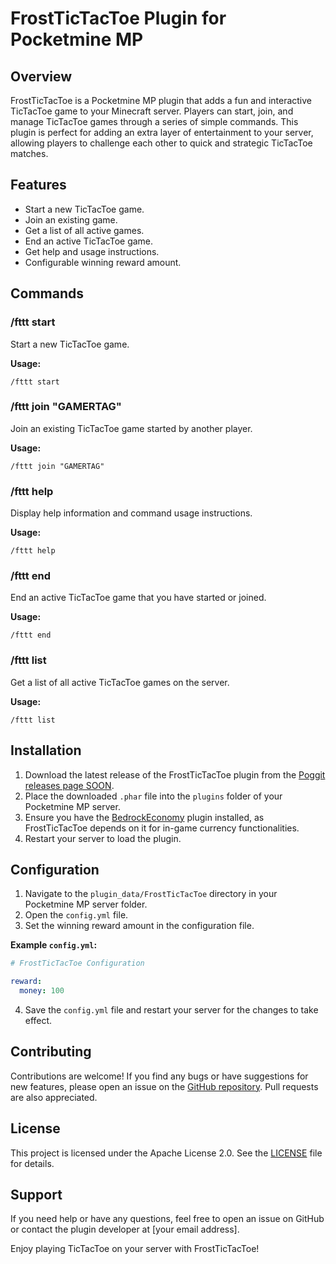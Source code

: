 # FrostTicTacToe Plugin for Pocketmine MP

## Overview

FrostTicTacToe is a Pocketmine MP plugin that adds a fun and interactive TicTacToe game to your Minecraft server. Players can start, join, and manage TicTacToe games through a series of simple commands. This plugin is perfect for adding an extra layer of entertainment to your server, allowing players to challenge each other to quick and strategic TicTacToe matches.

## Features

- Start a new TicTacToe game.
- Join an existing game.
- Get a list of all active games.
- End an active TicTacToe game.
- Get help and usage instructions.
- Configurable winning reward amount.

## Commands

### /fttt start
Start a new TicTacToe game.

**Usage:**
```
/fttt start
```

### /fttt join "GAMERTAG"
Join an existing TicTacToe game started by another player.

**Usage:**
```
/fttt join "GAMERTAG"
```

### /fttt help
Display help information and command usage instructions.

**Usage:**
```
/fttt help
```

### /fttt end
End an active TicTacToe game that you have started or joined.

**Usage:**
```
/fttt end
```

### /fttt list
Get a list of all active TicTacToe games on the server.

**Usage:**
```
/fttt list
```

## Installation

1. Download the latest release of the FrostTicTacToe plugin from the [Poggit releases page SOON](https://github.com/DEVILxD5919/FrostTicTacToe/).
2. Place the downloaded `.phar` file into the `plugins` folder of your Pocketmine MP server.
3. Ensure you have the [BedrockEconomy]([https://github.com/BedrockEconomy/BedrockEconomy](https://poggit.pmmp.io/p/BedrockEconomy/4.0.4)) plugin installed, as FrostTicTacToe depends on it for in-game currency functionalities.
4. Restart your server to load the plugin.

## Configuration

1. Navigate to the `plugin_data/FrostTicTacToe` directory in your Pocketmine MP server folder.
2. Open the `config.yml` file.
3. Set the winning reward amount in the configuration file. 

**Example `config.yml`:**
```yaml
# FrostTicTacToe Configuration

reward:
  money: 100
```

4. Save the `config.yml` file and restart your server for the changes to take effect.

## Contributing

Contributions are welcome! If you find any bugs or have suggestions for new features, please open an issue on the [GitHub repository](https://github.com/yourusername/FrostTicTacToe). Pull requests are also appreciated.

## License

This project is licensed under the Apache License 2.0. See the [LICENSE](https://github.com/DEVILxD5919/FrostTicTacToe/blob/main/LICENSE) file for details.

## Support

If you need help or have any questions, feel free to open an issue on GitHub or contact the plugin developer at [your email address].

Enjoy playing TicTacToe on your server with FrostTicTacToe!
